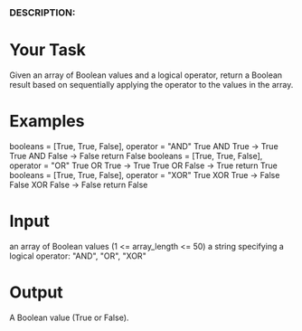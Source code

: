 ### DESCRIPTION:

# Your Task

Given an array of Boolean values and a logical operator, return a Boolean result based on sequentially applying the operator to the values in the array.

# Examples

booleans = [True, True, False], operator = "AND"
True AND True -> True
True AND False -> False
return False
booleans = [True, True, False], operator = "OR"
True OR True -> True
True OR False -> True
return True
booleans = [True, True, False], operator = "XOR"
True XOR True -> False
False XOR False -> False
return False

# Input

an array of Boolean values (1 <= array_length <= 50)
a string specifying a logical operator: "AND", "OR", "XOR"

# Output

A Boolean value (True or False).